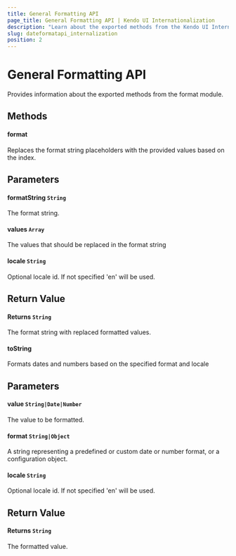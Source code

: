 ```yaml
---
title: General Formatting API
page_title: General Formatting API | Kendo UI Internationalization
description: "Learn about the exported methods from the Kendo UI Internationalization General Formatting module."
slug: dateformatapi_internalization
position: 2
---
```


# General Formatting API

Provides information about the exported methods from the format module.

## Methods

#### format

Replaces the format string placeholders with the provided values based on the index.

## Parameters

#### formatString `String`

The format string.

#### values `Array`

The values that should be replaced in the format string

#### locale `String`

Optional locale id. If not specified 'en' will be used.

## Return Value

#### Returns `String`

The format string with replaced formatted values.

#### toString

Formats dates and numbers based on the specified format and locale

## Parameters

#### value `String|Date|Number`

The value to be formatted.

#### format `String|Object`

A string representing a predefined or custom date or number format, or a configuration object.

#### locale `String`

Optional locale id. If not specified 'en' will be used.

## Return Value

#### Returns `String`

The formatted value.
